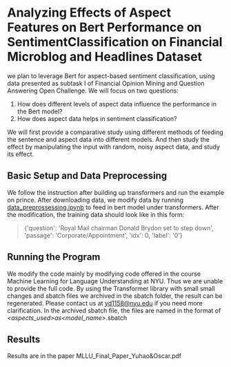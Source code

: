 # Analyzing Effects of Aspect Features on Bert Performance on SentimentClassification on Financial Microblog and Headlines Dataset
we plan to leverage Bert for aspect-based sentiment classification, using data presented as subtask I of Financial Opinion Mining and Question Answering Open Challenge. We will focus on two questions:
1. How does different levels of aspect data influence the performance in the Bert model?
2. How does aspect data helps in sentiment classification?

We will first provide a comparative study using different methods of feeding the sentence and aspect data into different models. And then study the effect by manipulating the input with random, noisy aspect data, and study its effect.

## Basic Setup and Data Preprocessing
We follow the instruction after building up transformers and run the example on prince. After downloading data, we modify data by running [data_preprossessing.ipynb](data/data_preprossessing.ipynb) to feed in bert model under transformers. After the modification, the training data should look like in this form:
>{'question': 'Royal Mail chairman Donald Brydon set to step down', 'passage': 'Corporate/Appointment', 'idx': 0, 'label': '0'}

## Running the Program
We modify the code mainly by modifying code offered in the course Machine Learning for Language Understanding at NYU. Thus we are unable to provide the full code. By using the Transformer library with small small changes and sbatch files we archived in the sbatch folder, the result can be regenerated. Please contact us at yd1158@nyu.edu if you need more clarification.
In the archived sbatch file, the files are named in the format of <index>_<aspects_used>_as_<model_name>_<randomized>.sbatch

## Results
Results are in the paper MLLU_Final_Paper_Yuhao&Oscar.pdf

